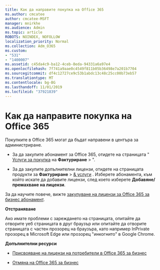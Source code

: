 ```yaml
---
title: Как да направите покупка на Office 365
ms.author: cmcatee
author: cmcatee-MSFT
manager: mnirkhe
ms.audience: Admin
ms.topic: article
ROBOTS: NOINDEX, NOFOLLOW
localization_priority: Normal
ms.collection: Adm_O365
ms.custom:
- "531"
- "1400007"
ms.assetid: c45da4c9-ba12-4ceb-8eda-94331a6a97e4
ms.openlocfilehash: 7f741a9aae0c4549f811b05b36498e7a201b7704
ms.sourcegitcommit: df4c12727ce9c53b1abdc13c48c25cc00b73eb57
ms.translationtype: MT
ms.contentlocale: bg-BG
ms.lasthandoff: 11/01/2019
ms.locfileid: "37921839"
---
```

# <a name="how-to-make-an-office-365-purchase"></a>Как да направите покупка на Office 365

Покупките в Office 365 могат да бъдат направени в центъра за администриране.
  
- За да закупите абонамент за Office 365, отидете на страницата " [Услуги за покупка](https://go.microsoft.com/fwlink/p/?linkid=868433) на **Фактуриране** \> ".

- За да закупите допълнителни лицензи, отидете на страницата продукти за **Фактуриране** \> [& услуги](https://go.microsoft.com/fwlink/p/?linkid=842054) . Изберете абонамента, към който искате да добавите лицензи, след което изберете **Добавяне/премахване на лицензи**.
  
За да научите повече, вижте [закупуване на лицензи за Office 365 за бизнес абонамент](https://docs.microsoft.com/office365/admin/subscriptions-and-billing/buy-licenses).

**Отстраняване**

Ако имате проблеми с зареждането на страницата, опитайте да отворите уеб страницата в друг браузър или опитайте да отворите страницата с частен прозорец на браузъра, като например InPrivate прозорец в Microsoft Edge или прозорец "инкогнито" в Google Chrome. 

**Допълнителни ресурси**
  
- [Присвояване на лицензи на потребители в Office 365 за бизнес](https://docs.microsoft.com/office365/admin/subscriptions-and-billing/assign-licenses-to-users)

- [Отмяна на Office 365 за бизнес](https://docs.microsoft.com/office365/admin/subscriptions-and-billing/cancel-your-subscription)